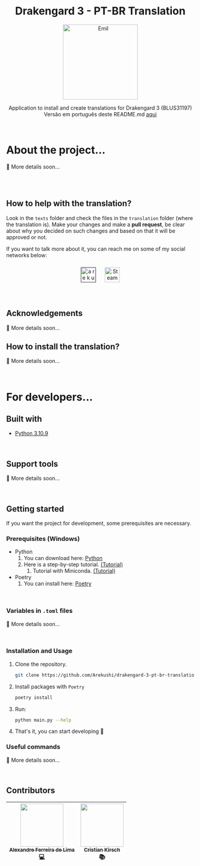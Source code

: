 <h1 align="center">
  Drakengard 3 - PT-BR Translation
</h1>

<p align="center">
  <a href="#" target="blank">
    <img src="https://64.media.tumblr.com/8e6d5f2b00a4f243dc972f8fca58aa22/tumblr_plk41yKKf01vak9iio1_500.jpg" width="200" alt="Emil" />
  </a>
</p>

<p align="center">
  Application to install and create translations for Drakengard 3 (BLUS31197)
  <br>
  Versão em português deste README.md <a href="https://github.com/Arekushi/drakengard-3-pt-br-translation/blob/master/README.pt.md">aqui</a>
</p>

<br>

# About the project...
🚧 More details soon...

<br><br>

## How to help with the translation?
Look in the `texts` folder and check the files in the `translation` folder (where the translation is).
Make your changes and make a **pull request**, be clear about why you decided on such changes and based on that it will be approved or not.

If you want to talk more about it, you can reach me on some of my social networks below:
<p align="center">
    <a
        style="all: unset;"
        target="_blank"
        href="">
        <img style="padding: 10px" title="a r e k u s h i#1445" alt="a r e k u s h i#1445" width="40px" src="https://i.imgur.com/WuqAV26.png">
    </a>
    <a
        style="all: unset;"
        target="_blank"
        href="https://steamcommunity.com/id/arekushii">
        <img style="padding: 10px" title="Steam" alt="Steam" width="40px" src="https://i.imgur.com/3qObil8.png">
    </a>
</p>

<br>

## Acknowledgements
🚧 More details soon...

## How to install the translation?
🚧 More details soon...

<br>

# For developers...

## Built with
- [Python 3.10.9][python]

<br>

## Support tools
🚧 More details soon...

<br>

## Getting started
If you want the project for development, some prerequisites are necessary.

### Prerequisites (Windows)
* Python
  1. You can download here: [Python][python_url]
  2. Here is a step-by-step tutorial. [(Tutorial)][python_tutorial_url]
     1. Tutorial with Miniconda. [(Tutorial)][miniconda_tutorial]
* Poetry
  1. You can install here: [Poetry][poetry_url]

<br>

### Variables in `.toml` files
🚧 More details soon...

<br>

### Installation and Usage
1. Clone the repository.
    ```sh
    git clone https://github.com/Arekushi/drakengard-3-pt-br-translation.git
    ```

2. Install packages with `Poetry`
    ```sh
    poetry install
    ```

3. Run:
    ```sh
    python main.py --help
    ```

4. That's it, you can start developing 🎉

### Useful commands
🚧 More details soon...

<br>

## Contributors
| [<div><img width=115 src="https://avatars.githubusercontent.com/u/54884313?v=4"><br><sub>Alexandre Ferreira de Lima</sub></div>][arekushi] <div title="Code and Translation">💻</div> | [<div><img width=115 src="https://avatars.githubusercontent.com/u/131723671?v=4"><br><sub>Cristian Kirsch</sub></div>][omainha] <div title="Translation and Review">📚</div> |
| :---: | :---: |

<!-- [Build With] -->
[python]: https://www.python.org/downloads/

<!-- [Some links] -->
[python_url]: https://www.python.org/downloads/
[python_tutorial_url]: https://www.digitalocean.com/community/tutorials/install-python-windows-10
[miniconda_tutorial]: https://katiekodes.com/setup-python-windows-miniconda/
[poetry_url]: https://python-poetry.org/docs/#installation

<!-- [Contributors] -->
[arekushi]: https://github.com/Arekushi
[omainha]: https://github.com/MainhaLisa
